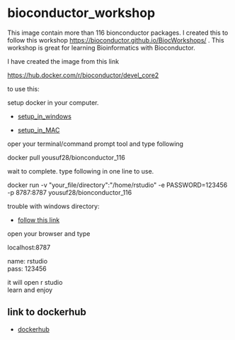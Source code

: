 # bioconductor_workshop

This  image contain more than 116 bionconductor packages. I created this to follow this workshop https://bioconductor.github.io/BiocWorkshops/ . This workshop is great for learning Bioinformatics with Bioconductor.

I have created the image from this link

https://hub.docker.com/r/bioconductor/devel_core2

to use this:

setup docker in your computer.

- [setup_in_windows](https://www.youtube.com/watch?v=GIMExUnjzMw)

- [setup_in_MAC](https://www.youtube.com/watch?v=O4Yro0VN5Ds)



oper your terminal/command prompt tool and type following  

docker pull yousuf28/bionconductor_116

wait to complete.
type following in one line to use.

docker run -v "your_file/directory":"/home/rstudio" -e PASSWORD=123456 -p 8787:8787 yousuf28/bionconductor_116  

trouble with windows directory:

- [follow this link](https://medium.com/@kale.miller96/how-to-mount-your-current-working-directory-to-your-docker-container-in-windows-74e47fa104d7)

open your browser and type

localhost:8787

name: rstudio  
pass: 123456

it will open r studio  
learn and enjoy

## link to dockerhub

- [dockerhub](https://hub.docker.com/r/yousuf28/bioconductor_116)
